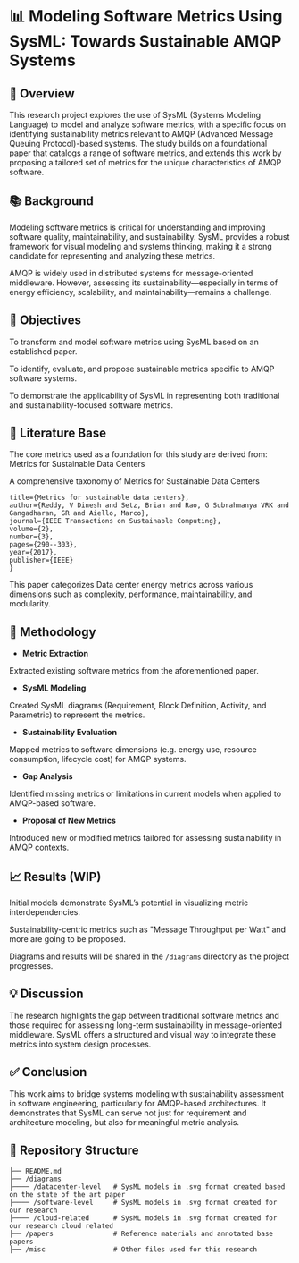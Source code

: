 # 📊 Modeling Software Metrics Using SysML: Towards Sustainable AMQP Systems
## 🧠 Overview
This research project explores the use of SysML (Systems Modeling Language) to model and analyze software metrics, with a specific focus on identifying sustainability metrics relevant to AMQP (Advanced Message Queuing Protocol)-based systems. The study builds on a foundational paper that catalogs a range of software metrics, and extends this work by proposing a tailored set of metrics for the unique characteristics of AMQP software.

## 📚 Background
Modeling software metrics is critical for understanding and improving software quality, maintainability, and sustainability. SysML provides a robust framework for visual modeling and systems thinking, making it a strong candidate for representing and analyzing these metrics.

AMQP is widely used in distributed systems for message-oriented middleware. However, assessing its sustainability—especially in terms of energy efficiency, scalability, and maintainability—remains a challenge.

## 🎯 Objectives
To transform and model software metrics using SysML based on an established paper.

To identify, evaluate, and propose sustainable metrics specific to AMQP software systems.

To demonstrate the applicability of SysML in representing both traditional and sustainability-focused software metrics.

## 🧾 Literature Base
The core metrics used as a foundation for this study are derived from:
Metrics for Sustainable Data Centers

A comprehensive taxonomy of Metrics for Sustainable Data Centers

```@article{reddy2017metrics,
title={Metrics for sustainable data centers},
author={Reddy, V Dinesh and Setz, Brian and Rao, G Subrahmanya VRK and Gangadharan, GR and Aiello, Marco},
journal={IEEE Transactions on Sustainable Computing},
volume={2},
number={3},
pages={290--303},
year={2017},
publisher={IEEE}
}
```

This paper categorizes Data center energy metrics across various dimensions such as complexity, performance, maintainability, and modularity.

## 🔬 Methodology
-  **Metric Extraction**
  
Extracted existing software metrics from the aforementioned paper.

- **SysML Modeling**

Created SysML diagrams (Requirement, Block Definition, Activity, and Parametric) to represent the metrics.

- **Sustainability Evaluation**

Mapped metrics to software dimensions (e.g. energy use, resource consumption, lifecycle cost) for AMQP systems.

- **Gap Analysis**

Identified missing metrics or limitations in current models when applied to AMQP-based software.

- **Proposal of New Metrics**

Introduced new or modified metrics tailored for assessing sustainability in AMQP contexts.

## 📈 Results (WIP)
Initial models demonstrate SysML’s potential in visualizing metric interdependencies.

Sustainability-centric metrics such as "Message Throughput per Watt" and more are going to be proposed.

Diagrams and results will be shared in the `/diagrams` directory as the project progresses.

## 💡 Discussion
The research highlights the gap between traditional software metrics and those required for assessing long-term sustainability in message-oriented middleware. SysML offers a structured and visual way to integrate these metrics into system design processes.

## ✅ Conclusion
This work aims to bridge systems modeling with sustainability assessment in software engineering, particularly for AMQP-based architectures. It demonstrates that SysML can serve not just for requirement and architecture modeling, but also for meaningful metric analysis.

## 📂 Repository Structure
```
├── README.md
├── /diagrams             
├──── /datacenter-level   # SysML models in .svg format created based on the state of the art paper
├──── /software-level     # SysML models in .svg format created for our research
├──── /cloud-related      # SysML models in .svg format created for our research cloud related
├── /papers               # Reference materials and annotated base papers
├── /misc                 # Other files used for this research

```
